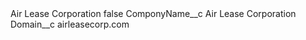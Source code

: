 <?xml version="1.0" encoding="UTF-8"?>
<CustomMetadata xmlns="http://soap.sforce.com/2006/04/metadata" xmlns:xsi="http://www.w3.org/2001/XMLSchema-instance" xmlns:xsd="http://www.w3.org/2001/XMLSchema">
    <label>Air Lease Corporation</label>
    <protected>false</protected>
    <values>
        <field>ComponyName__c</field>
        <value xsi:type="xsd:string">Air Lease Corporation</value>
    </values>
    <values>
        <field>Domain__c</field>
        <value xsi:type="xsd:string">airleasecorp.com</value>
    </values>
</CustomMetadata>
